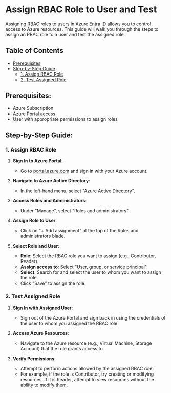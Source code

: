 # Assign RBAC Role to User and Test

Assigning RBAC roles to users in Azure Entra ID allows you to control access to Azure resources. This guide will walk you through the steps to assign an RBAC role to a user and test the assigned role.

## Table of Contents
- [Prerequisites](#prerequisites)
- [Step-by-Step Guide](#step-by-step-guide)
  - [1. Assign RBAC Role](#1-assign-rbac-role)
  - [2. Test Assigned Role](#2-test-assigned-role)

## Prerequisites:
- Azure Subscription
- Azure Portal access
- User with appropriate permissions to assign roles

## Step-by-Step Guide:

### 1. Assign RBAC Role

1. **Sign In to Azure Portal**:
   - Go to [portal.azure.com](https://portal.azure.com/) and sign in with your Azure account.

2. **Navigate to Azure Active Directory**:
   - In the left-hand menu, select "Azure Active Directory".

3. **Access Roles and Administrators**:
   - Under "Manage", select "Roles and administrators".

4. **Assign Role to User**:
   - Click on "+ Add assignment" at the top of the Roles and administrators blade.

5. **Select Role and User**:
   - **Role**: Select the RBAC role you want to assign (e.g., Contributor, Reader).
   - **Assign access to**: Select "User, group, or service principal".
   - **Select**: Search for and select the user to whom you want to assign the role.
   - Click "Save" to assign the role.

### 2. Test Assigned Role

1. **Sign In with Assigned User**:
   - Sign out of the Azure Portal and sign back in using the credentials of the user to whom you assigned the RBAC role.

2. **Access Azure Resources**:
   - Navigate to the Azure resource (e.g., Virtual Machine, Storage Account) that the role grants access to.

3. **Verify Permissions**:
   - Attempt to perform actions allowed by the assigned RBAC role.
   - For example, if the role is Contributor, try creating or modifying resources. If it is Reader, attempt to view resources without the ability to modify them.
